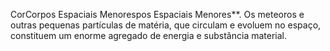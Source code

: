 ﻿CorCorpos Espaciais Menorespos Espaciais Menores**. Os meteoros e outras pequenas partículas de matéria, que circulam e evoluem no espaço, constituem um enorme agregado de energia e substância material.